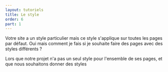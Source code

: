 ```yaml
---
layout: tutoriels
title: Le style
order: 6
part: 1
---
```

Votre site a un style particulier mais ce style s'applique sur toutes les pages par défaut.
Oui mais comment je fais si je souhaite faire des pages avec des styles différents ?

Lors que notre projet n'a pas un seul style pour l'ensemble de ses pages, et que nous souhaitons donner des styles 

